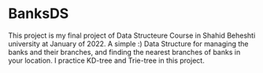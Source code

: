 # BanksDS

This project is my final project of Data Structeure Course in Shahid Beheshti university at January of 2022.
A simple :)  Data Structure for managing the banks and their branches, and finding the nearest branches of banks in your location.
I practice KD-tree and Trie-tree in this project.


